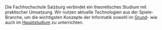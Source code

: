 Die Fachhochschule Salzburg verbindet ein theoretisches Studium mit praktischer Umsetzung.
Wir nutzen aktuelle Technologien aus der Spiele-Branche, um die wichtigsten
Konzepte der Informatik sowohl im [Grund](http://multimediatechnology.at/schwerpunkte/game/)-
wie auch im [Hauptstudium](http://master.multimediatechnology.at/game/) zu unterrichten.
